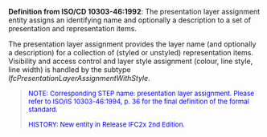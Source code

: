 ﻿**Definition from ISO/CD 10303-46:1992**: The presentation layer assignment entity assigns an identifying name and optionally a description to a set of presentation and representation items.

The presentation layer assignment provides the layer name (and optionally a description) for a collection of (styled or unstyled) representation items. Visibility and access control and layer style assignment (colour, line style, line width) is handled by the subtype _IfcPresentationLayerAssignmentWithStyle_.

> <font color="#0000FF" size="-1"> NOTE: Corresponding STEP name:
		  presentation layer assignment. Please refer to ISO/IS 10303-46:1994, p. 36 for
		  the final definition of the formal standard. </font>
> 
> <font size="-1"><font color="#0000FF">HISTORY: New entity in Release
		  IFC2x 2nd Edition.</font> </font>
>